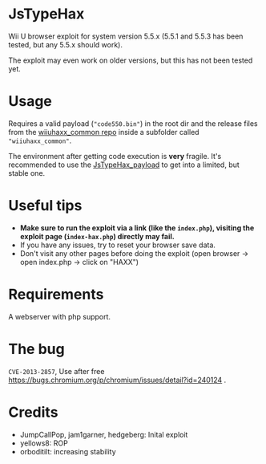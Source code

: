 # JsTypeHax

Wii U browser exploit for system version 5.5.x (5.5.1 and 5.5.3 has been tested,
but any 5.5.x should work).  

The exploit may even work on older versions, but this has not been tested yet.

# Usage

Requires a valid payload (`"code550.bin"`) in the root dir and the release files
from the [wiiuhaxx_common repo](https://github.com/wiiu-env/wiiuhaxx_common/releases)
inside a subfolder called `"wiiuhaxx_common"`.  

The environment after getting code execution is **very** fragile. It's recommended
to use the [JsTypeHax_payload](https://github.com/wiiu-env/JsTypeHax_payload) to
get into a limited, but stable one.

# Useful tips

- **Make sure to run the exploit via a link (like the `index.php`), visiting
the exploit page (`index-hax.php`) directly may fail.**  
- If you have any issues, try to reset your browser save data.
- Don't visit any other pages before doing the exploit (open browser -> open
  index.php -> click on "HAXX")

# Requirements
A webserver with php support.

# The bug

`CVE-2013-2857`, Use after free https://bugs.chromium.org/p/chromium/issues/detail?id=240124 .

# Credits

- JumpCallPop, jam1garner, hedgeberg: Inital exploit
- yellows8: ROP
- orboditilt: increasing stability
